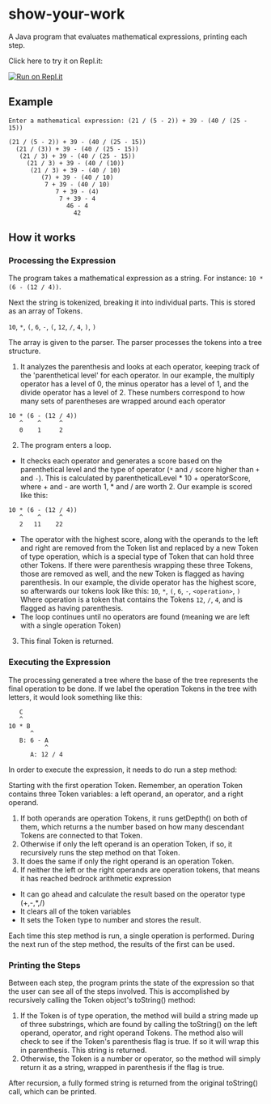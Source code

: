# show-your-work
A Java program that evaluates mathematical expressions, printing each step.

Click here to try it on Repl.it:

[![Run on Repl.it](https://img.shields.io/badge/Replit-DD1200?style=for-the-badge&logo=Replit&logoColor=white)](https://replit.com/@sketchius/show-your-work?v=1)

## Example

```
Enter a mathematical expression: (21 / (5 - 2)) + 39 - (40 / (25 - 15))

(21 / (5 - 2)) + 39 - (40 / (25 - 15))
  (21 / (3)) + 39 - (40 / (25 - 15))
   (21 / 3) + 39 - (40 / (25 - 15))
     (21 / 3) + 39 - (40 / (10))
      (21 / 3) + 39 - (40 / 10)
         (7) + 39 - (40 / 10)
          7 + 39 - (40 / 10)
             7 + 39 - (4)
              7 + 39 - 4
                46 - 4
                  42
```

## How it works

### Processing the Expression

The program takes a mathematical expression as a string. For instance: `10 * (6 - (12 / 4))`.

Next the string is tokenized, breaking it into individual parts. This is stored as an array of Tokens.

`10`, `*`, `(`, `6`, `-`, `(`, `12`, `/`, `4`, `)`, `)`

The array is given to the parser. The parser processes the tokens into a tree structure.
1) It analyzes the parenthesis and looks at each operator, keeping track of the 'parenthetical level' for each operator. In our example, the multiply operator has a level of 0, the minus operator has a level of 1, and the divide operator has a level of 2. These numbers correspond to how many sets of parentheses are wrapped around each operator

```
10 * (6 - (12 / 4))
   ^    ^     ^     
   0    1     2    
```
   
2) The program enters a loop.
- It checks each operator and generates a score based on the parenthetical level and the type of operator (`*` and `/` score higher than `+` and `-`). This is calculated by parentheticalLevel * 10 + operatorScore, where + and - are worth 1, * and / are worth 2. Our example is scored like this:
```
10 * (6 - (12 / 4))
   ^    ^     ^     
   2   11    22    
```

- The operator with the highest score, along with the operands to the left and right are removed from the Token list and replaced by a new Token of type operation, which is a special type of Token that can hold three other Tokens. If there were parenthesis wrapping these three Tokens, those are removed as well, and the new Token is flagged as having parenthesis. In our example, the divide operator has the highest score, so afterwards our tokens look like this:
`10`, `*`, `(`, `6`, `-`, `<operation>`, `)`
Where operation is a token that contains the Tokens `12`, `/`, `4`, and is flagged as having parenthesis.
- The loop continues until no operators are found (meaning we are left with a single operation Token)
3) This final Token is returned.

### Executing the Expression

The processing generated a tree where the base of the tree represents the final operation to be done. If we label the operation Tokens in the tree with letters, it would look something like this:
```
   C
   ^
10 * B
      ^
   B: 6 - A
          ^
      A: 12 / 4
```
In order to execute the expression, it needs to do run a step method:

Starting with the first operation Token. Remember, an operation Token contains three Token variables: a left operand, an operator, and a right operand.
1) If both operands are operation Tokens, it runs getDepth() on both of them, which returns a the number based on how many descendant Tokens are connected to that Token.
2) Otherwise if only the left operand is an operation Token, if so, it recursively runs the step method on that Token.
3) It does the same if only the right operand is an operation Token.
4) If neither the left or the right operands are operation tokens, that means it has reached bedrock arithmetic expression
- It can go ahead and calculate the result based on the operator type (+,-,*,/)
- It clears all of the token variables
- It sets the Token type to number and stores the result.

Each time this step method is run, a single operation is performed. During the next run of the step method, the results of the first can be used.

### Printing the Steps

Between each step, the program prints the state of the expression so that the user can see all of the steps involved. This is accomplished by recursively calling the Token object's toString() method:
1) If the Token is of type operation, the method will build a string made up of three substrings, which are found by calling the toString() on the left operand, operator, and right operand Tokens. The method also will check to see if the Token's parenthesis flag is true. If so it will wrap this in parenthesis. This string is returned.
2) Otherwise, the Token is a number or operator, so the method will simply return it as a string, wrapped in parenthesis if the flag is true.

After recursion, a fully formed string is returned from the original toString() call, which can be printed.
